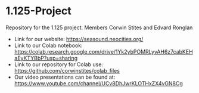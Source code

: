 # 1.125-Project
Repository for the 1.125 project. Members Corwin Stites and Edvard Ronglan

- Link for our website: https://seasound.neocities.org/
- Link to our Colab notebook: https://colab.research.google.com/drive/1Yk2ybPOMRLyvAH6z7cabKEHaEyKTYBbP?usp=sharing
- Link to our repository for Colab use: https://github.com/corwinstites/colab_files
- Our video presentations can be found at: https://www.youtube.com/channel/UCv8DhJwrKLOTHxZX4vGN8Cg
